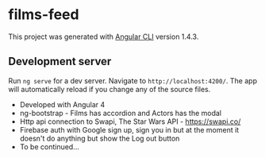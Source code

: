 # films-feed

This project was generated with [Angular CLI](https://github.com/angular/angular-cli) version 1.4.3.

## Development server

Run `ng serve` for a dev server. Navigate to `http://localhost:4200/`. The app will automatically reload if you change any of the source files.

* Developed with Angular 4 
* ng-bootstrap - Films has accordion and Actors has the modal
* Http api connection to Swapi, The Star Wars API - https://swapi.co/
* Firebase auth with Google sign up, sign you in but at the moment it doesn't do anything but show the Log out button
*  To be continued...
